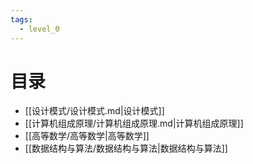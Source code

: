 ```yaml
---
tags:
  - level_0
---
```



# 目录

- [[设计模式/设计模式.md|设计模式]]
- [[计算机组成原理/计算机组成原理.md|计算机组成原理]]
- [[高等数学/高等数学|高等数学]]
- [[数据结构与算法/数据结构与算法|数据结构与算法]]

